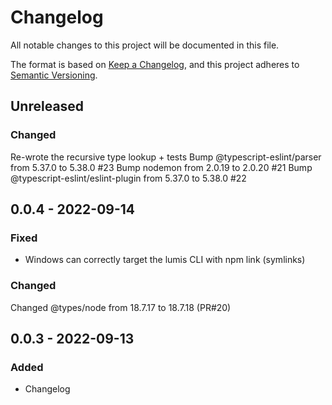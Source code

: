 # Changelog

All notable changes to this project will be documented in this file.

The format is based on [Keep a Changelog](https://keepachangelog.com/en/1.0.0/),
and this project adheres to [Semantic Versioning](https://semver.org/spec/v2.0.0.html).

## Unreleased

### Changed
Re-wrote the recursive type lookup + tests
Bump @typescript-eslint/parser from 5.37.0 to 5.38.0 #23
Bump nodemon from 2.0.19 to 2.0.20 #21
Bump @typescript-eslint/eslint-plugin from 5.37.0 to 5.38.0 #22

## 0.0.4 - 2022-09-14
### Fixed
- Windows can correctly target the lumis CLI with npm link (symlinks)

### Changed
Changed @types/node from 18.7.17 to 18.7.18 (PR#20)

## 0.0.3 - 2022-09-13

### Added
- Changelog
